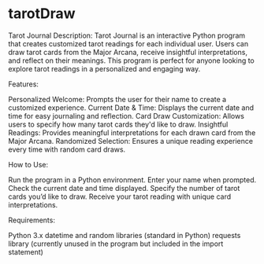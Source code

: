 # tarotDraw
Tarot Journal
Description:
Tarot Journal is an interactive Python program that creates customized tarot readings for each individual user. Users can draw tarot cards from the Major Arcana, receive insightful interpretations, and reflect on their meanings. This program is perfect for anyone looking to explore tarot readings in a personalized and engaging way.

Features:

Personalized Welcome: Prompts the user for their name to create a customized experience.
Current Date & Time: Displays the current date and time for easy journaling and reflection.
Card Draw Customization: Allows users to specify how many tarot cards they'd like to draw.
Insightful Readings: Provides meaningful interpretations for each drawn card from the Major Arcana.
Randomized Selection: Ensures a unique reading experience every time with random card draws.

How to Use:

Run the program in a Python environment.
Enter your name when prompted.
Check the current date and time displayed.
Specify the number of tarot cards you’d like to draw.
Receive your tarot reading with unique card interpretations.

Requirements:

Python 3.x
datetime and random libraries (standard in Python)
requests library (currently unused in the program but included in the import statement)
